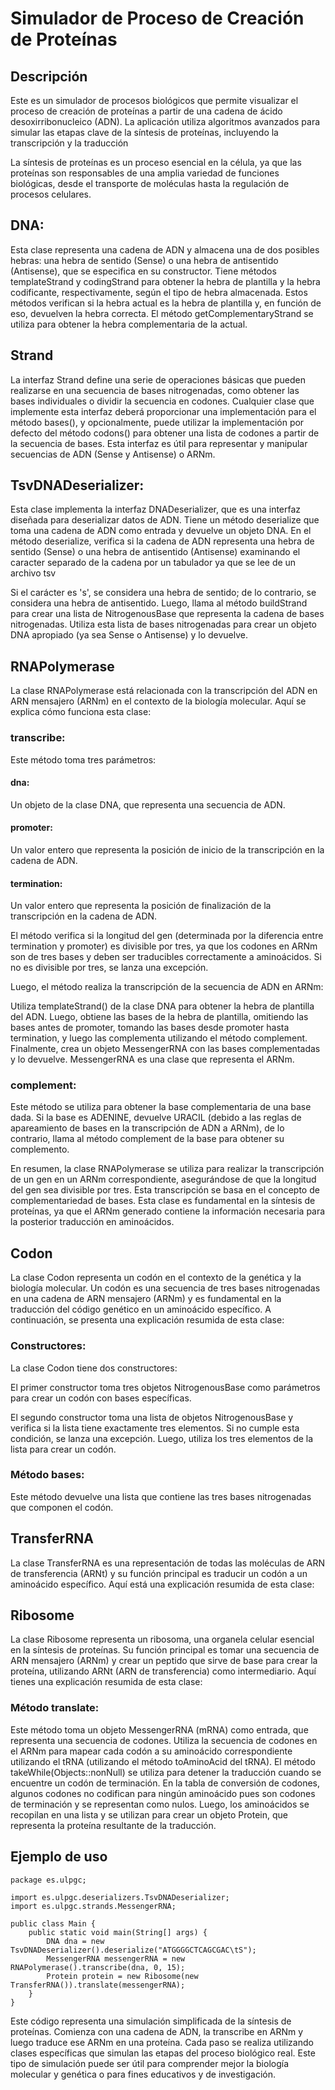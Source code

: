 # Simulador de Proceso de Creación de Proteínas

## Descripción

Este es un simulador de procesos biológicos que permite visualizar el proceso de creación de proteínas a partir de una cadena de ácido desoxirribonucleico (ADN). La aplicación utiliza algoritmos avanzados para simular las etapas clave de la síntesis de proteínas, incluyendo la transcripción y la traducción

La síntesis de proteínas es un proceso esencial en la célula, ya que las proteínas son responsables de una amplia variedad de funciones biológicas, desde el transporte de moléculas hasta la regulación de procesos celulares.

## DNA:

Esta clase representa una cadena de ADN y almacena una de dos posibles hebras: una hebra de sentido (Sense) o una hebra de antisentido (Antisense), que se especifica en su constructor.
Tiene métodos templateStrand y codingStrand para obtener la hebra de plantilla y la hebra codificante, respectivamente, según el tipo de hebra almacenada.
Estos métodos verifican si la hebra actual es la hebra de plantilla y, en función de eso, devuelven la hebra correcta.
El método getComplementaryStrand se utiliza para obtener la hebra complementaria de la actual.
## Strand
La interfaz Strand define una serie de operaciones básicas que pueden realizarse en una secuencia de bases nitrogenadas, como obtener las bases individuales o dividir la secuencia en codones.
Cualquier clase que implemente esta interfaz deberá proporcionar una implementación para el método bases(), y opcionalmente, puede utilizar la implementación por defecto del método codons()
para obtener una lista de codones a partir de la secuencia de bases. Esta interfaz es útil para representar y manipular secuencias de ADN (Sense y Antisense) o ARNm.
 ## TsvDNADeserializer:

Esta clase implementa la interfaz DNADeserializer, que es una interfaz diseñada para deserializar datos de ADN.
Tiene un método deserialize que toma una cadena de ADN como entrada y devuelve un objeto DNA.
En el método deserialize, verifica si la cadena de ADN representa una hebra de sentido (Sense) o una hebra de antisentido (Antisense) examinando el caracter separado de la cadena por un tabulador ya que se lee de un archivo tsv

Si el carácter es 's', se considera una hebra de sentido; de lo contrario, se considera una hebra de antisentido.
Luego, llama al método buildStrand para crear una lista de NitrogenousBase que representa la cadena de bases nitrogenadas.
Utiliza esta lista de bases nitrogenadas para crear un objeto DNA apropiado (ya sea Sense o Antisense) y lo devuelve.

## RNAPolymerase

La clase RNAPolymerase está relacionada con la transcripción del ADN en ARN mensajero (ARNm) en el contexto de la biología molecular. Aquí se explica cómo funciona esta clase:

### transcribe:
Este método toma tres parámetros:

#### dna: 
Un objeto de la clase DNA, que representa una secuencia de ADN.

#### promoter:
Un valor entero que representa la posición de inicio de la transcripción en la cadena de ADN.

#### termination:
Un valor entero que representa la posición de finalización de la transcripción en la cadena de ADN.

El método verifica si la longitud del gen (determinada por la diferencia entre termination y promoter) es divisible por tres, ya que los codones en ARNm son de tres bases
y deben ser traducibles correctamente a aminoácidos. Si no es divisible por tres, se lanza una excepción.

Luego, el método realiza la transcripción de la secuencia de ADN en ARNm:

Utiliza templateStrand() de la clase DNA para obtener la hebra de plantilla del ADN.
Luego, obtiene las bases de la hebra de plantilla, omitiendo las bases antes de promoter, tomando las bases desde promoter hasta termination, y luego las complementa utilizando el método complement.
Finalmente, crea un objeto MessengerRNA con las bases complementadas y lo devuelve. MessengerRNA es una clase que representa el ARNm.

### complement:
Este método se utiliza para obtener la base complementaria de una base dada. Si la base es ADENINE, devuelve URACIL (debido a las reglas de apareamiento de bases en
la transcripción de ADN a ARNm), de lo contrario, llama al método complement de la base para obtener su complemento.

En resumen, la clase RNAPolymerase se utiliza para realizar la transcripción de un gen en un ARNm correspondiente,
asegurándose de que la longitud del gen sea divisible por tres. Esta transcripción se basa en el concepto de complementariedad de bases. Esta clase es fundamental en la síntesis de proteínas,
ya que el ARNm generado contiene la información necesaria para la posterior traducción en aminoácidos.

## Codon

La clase Codon representa un codón en el contexto de la genética y la biología molecular. Un codón es una secuencia de tres bases nitrogenadas en una cadena de ARN mensajero (ARNm)
y es fundamental en la traducción del código genético en un aminoácido específico. A continuación, se presenta una explicación resumida de esta clase:

### Constructores:

La clase Codon tiene dos constructores:

El primer constructor toma tres objetos NitrogenousBase como parámetros para crear un codón con bases específicas.

El segundo constructor toma una lista de objetos NitrogenousBase y verifica si la lista tiene exactamente tres elementos. Si no cumple esta condición, se lanza una excepción.
Luego, utiliza los tres elementos de la lista para crear un codón.

### Método bases:

Este método devuelve una lista que contiene las tres bases nitrogenadas que componen el codón.

## TransferRNA

La clase TransferRNA es una representación de todas las moléculas de ARN de transferencia (ARNt) y su función principal es traducir un codón a un aminoácido específico. Aquí está una explicación resumida de esta clase:

## Ribosome

La clase Ribosome representa un ribosoma, una organela celular esencial en la síntesis de proteínas. Su función principal es tomar una secuencia de ARN mensajero (ARNm) y crear un peptido que sirve de base para crear la proteína,
utilizando ARNt (ARN de transferencia) como intermediario. Aquí tienes una explicación resumida de esta clase:

### Método translate:

Este método toma un objeto MessengerRNA (mRNA) como entrada, que representa una secuencia de codones.
Utiliza la secuencia de codones en el ARNm para mapear cada codón a su aminoácido correspondiente utilizando el tRNA (utilizando el método toAminoAcid del tRNA).
El método takeWhile(Objects::nonNull) se utiliza para detener la traducción cuando se encuentre un codón de terminación. En la tabla de conversión de codones, algunos codones no codifican para ningún aminoácido pues son codones de terminación y se representan como nulos.
Luego, los aminoácidos se recopilan en una lista y se utilizan para crear un objeto Protein, que representa la proteína resultante de la traducción.

## Ejemplo de uso

```
package es.ulpgc;

import es.ulpgc.deserializers.TsvDNADeserializer;
import es.ulpgc.strands.MessengerRNA;

public class Main {
    public static void main(String[] args) {
        DNA dna = new TsvDNADeserializer().deserialize("ATGGGGCTCAGCGAC\tS");
        MessengerRNA messengerRNA = new RNAPolymerase().transcribe(dna, 0, 15);
        Protein protein = new Ribosome(new TransferRNA()).translate(messengerRNA);
    }
}
```
Este código representa una simulación simplificada de la síntesis de proteínas. Comienza con una cadena de ADN, la transcribe en ARNm y luego traduce ese ARNm en una proteína. Cada paso se realiza utilizando clases específicas que simulan las etapas del proceso biológico real. Este tipo de simulación puede ser útil para comprender mejor la biología molecular y genética o para fines educativos y de investigación.

